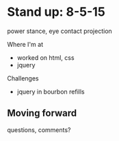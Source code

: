 # Stand up: 8-5-15

power stance,
eye contact
projection


Where I'm at
- worked on html, css
- jquery


Challenges
- jquery in bourbon refills

Moving forward
- 

questions, comments? 

